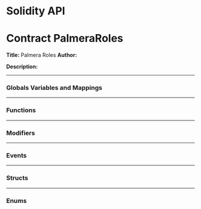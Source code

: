 # Solidity API

# Contract PalmeraRoles
**Title:** Palmera Roles
**Author:** 

**Description:** 

---
### Globals Variables and Mappings

---
### Functions

---
### Modifiers

---
### Events

---
### Structs

---
### Enums

